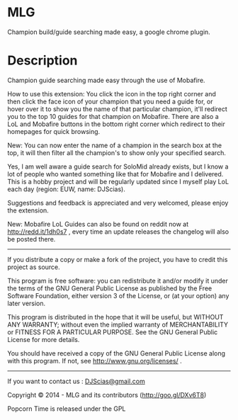 MLG
===

Champion build/guide searching made easy, a google chrome plugin.

Description
===

Champion guide searching made easy through the use of Mobafire.

How to use this extension:
You click the icon in the top right corner and then click the face icon of your champion that you need a guide for, or hover over it to show you the name of that particular champion, it'll redirect you to the top 10 guides for that champion on Mobafire. There are also a LoL and Mobafire buttons in the bottom right corner which redirect to their homepages for quick browsing.

New: You can now enter the name of a champion in the search box at the top, it will then filter all the champion's to show only your specified search.

Yes, I am well aware a guide search for SoloMid already exists, but I know a lot of people who wanted something like that for Mobafire and I delivered. This is a hobby project and will be regularly updated since I myself play LoL each day (region: EUW, name: DJScias).

Suggestions and feedback is appreciated and very welcomed, please enjoy the extension.

New: Mobafire LoL Guides can also be found on reddit now at http://redd.it/1dh0s7 , every time an update releases the changelog will also be posted there.

***

If you distribute a copy or make a fork of the project, you have to credit this project as source.
	
This program is free software: you can redistribute it and/or modify it under the terms of the GNU General Public License as published by the Free Software Foundation, either version 3 of the License, or (at your option) any later version.
 
This program is distributed in the hope that it will be useful, but WITHOUT ANY WARRANTY; without even the implied warranty of MERCHANTABILITY or FITNESS FOR A PARTICULAR PURPOSE.  See the GNU General Public License for more details.
 
You should have received a copy of the GNU General Public License along with this program.  If not, see http://www.gnu.org/licenses/ .

***

If you want to contact us : DJScias@gmail.com

Copyright © 2014 - MLG and its contributors (http://goo.gl/DXv6T8)

Popcorn Time is released under the GPL